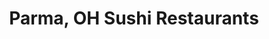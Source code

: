 ---
layout: city
title: Parma, OH Sushi Restaurants
permalink: /ohio/parma/
stateAbbr: OH
stateName: Ohio
cityName: Parma

---